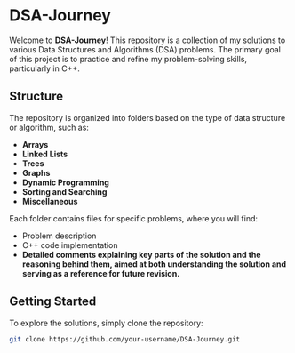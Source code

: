 # DSA-Journey

Welcome to **DSA-Journey**! This repository is a collection of my solutions to various Data Structures and Algorithms (DSA) problems. The primary goal of this project is to practice and refine my problem-solving skills, particularly in C++.

## Structure

The repository is organized into folders based on the type of data structure or algorithm, such as:

- **Arrays**
- **Linked Lists**
- **Trees**
- **Graphs**
- **Dynamic Programming**
- **Sorting and Searching**
- **Miscellaneous**

Each folder contains files for specific problems, where you will find:

- Problem description
- C++ code implementation
- **Detailed comments explaining key parts of the solution and the reasoning behind them, aimed at both understanding the solution and serving as a reference for future revision.**

## Getting Started

To explore the solutions, simply clone the repository:

```bash
git clone https://github.com/your-username/DSA-Journey.git
